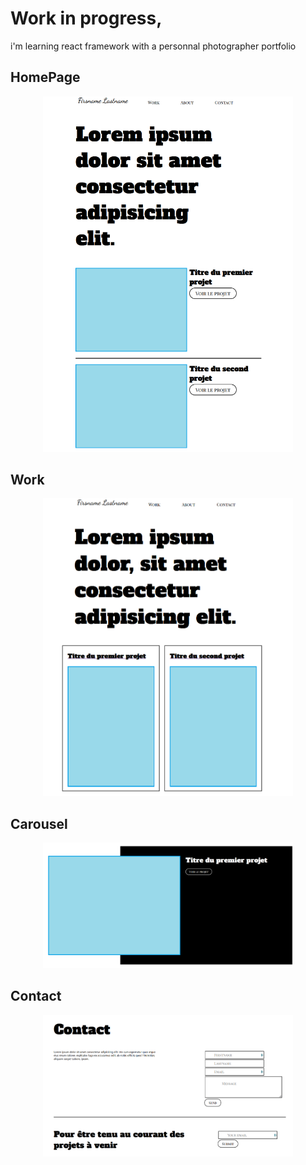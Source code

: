 # Work in progress,

i'm learning react framework with a personnal photographer portfolio

## HomePage

<p align="center">
<img src="https://github.com/NicolasDewae/react_portfolio/blob/master/portfolio/public/assets/imgReadme/Home.PNG" width="400" height=auto />
</p>

## Work

<p align="center">
<img src="https://github.com/NicolasDewae/react_portfolio/blob/master/portfolio/public/assets/imgReadme/Work.PNG" width="400" height=auto />
</p>

## Carousel

<p align="center">
<img src="https://github.com/NicolasDewae/react_portfolio/blob/master/portfolio/public/assets/imgReadme/Carousel.PNG" width="400" height=auto />
</p>

## Contact

<p align="center">
<img src="https://github.com/NicolasDewae/react_portfolio/blob/master/portfolio/public/assets/imgReadme/form.PNG" width="400" height=auto />
</p>
